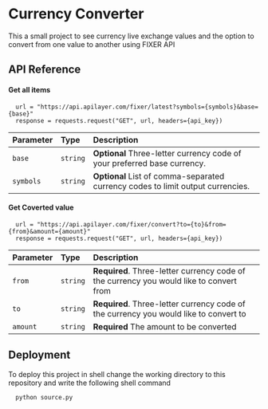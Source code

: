
# Currency Converter

This a small project to see currency live exchange values and the option to convert from one value to another using FIXER API


## API Reference

#### Get all items

```http
  url = "https://api.apilayer.com/fixer/latest?symbols={symbols}&base={base}"
  response = requests.request("GET", url, headers={api_key})
```

| Parameter | Type     | Description                |
| :-------- | :------- | :------------------------- |
| `base` | `string` | **Optional** Three-letter currency code of your preferred base currency. |
| `symbols` | `string` | **Optional** List of comma-separated currency codes to limit output currencies. |


#### Get Coverted value

```http
  url = "https://api.apilayer.com/fixer/convert?to={to}&from={from}&amount={amount}"
  response = requests.request("GET", url, headers={api_key})
```

| Parameter | Type     | Description                       |
| :-------- | :------- | :-------------------------------- |
| `from`      | `string` | **Required**. Three-letter currency code of the currency you would like to convert from |
| `to`      | `string` | **Required**. Three-letter currency code of the currency you would like to convert to |
| `amount`      | `string` | **Required** The amount to be converted |



## Deployment

To deploy this project in shell change the working directory to this repository and write the following shell command

```bash
  python source.py
```


